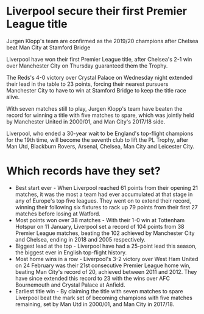 # Liverpool secure their first Premier League title

Jurgen Klopp's team are confirmed as the 2019/20 champions after Chelsea beat Man City at Stamford Bridge

Liverpool have won their first Premier League title, after Chelsea's 2-1 win over Manchester City on Thursday guaranteed them the Trophy.

The Reds's 4-0 victory over Crystal Palace on Wednesday night extended their lead in the table to 23 points, forcing their nearest pursuers Manchester City to have to win at Stamford Bridge to keep the title race alive.

With seven matches still to play, Jurgen Klopp's team have beaten the record for winning a title with five matches to spare, which was jointly held by Manchester United in 2000/01, and Man City's 2017/18 side.

Liverpool, who ended a 30-year wait to be England's top-flight champions for the 19th time, will become the seventh club to lift the PL Trophy, after Man Utd, Blackburn Rovers, Arsenal, Chelsea, Man City and Leicester City.

# Which records have they set?

* Best start ever - When Liverpool reached 61 points from their opening 21 matches, it was the most a team had ever accumulated at that stage in any of Europe's top five leagues. They went on to extend their record, winning their following six fixtures to rack up 79 points from their first 27 matches before losing at Watford.
* Most points won over 38 matches - With their 1-0 win at Tottenham Hotspur on 11 January, Liverpool set a record of 104 points from 38 Premier League matches, beating the 102 achieved by Manchester City and Chelsea, ending in 2018 and 2005 respectively.
* Biggest lead at the top - Liverpool have had a 25-point lead this season, the biggest ever in English top-flight history.
* Most home wins in a row - Liverpool's 3-2 victory over West Ham United on 24 February was their 21st consecutive Premier League home win, beating Man City's record of 20, achieved between 2011 and 2012. They have since extended this record to 23 with the wins over AFC Bournemouth and Crystal Palace at Anfield.
* Earliest title win - By claiming the title with seven matches to spare Liverpool beat the mark set of becoming champions with five matches remaining, set by Man Utd in 2000/01, and Man City in 2017/18.
